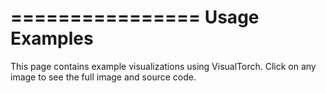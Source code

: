 ================
Usage Examples
================

This page contains example visualizations using VisualTorch. Click on any image to see the full image and source code.
